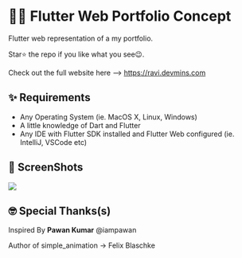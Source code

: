 # 📁📁 Flutter Web Portfolio Concept
Flutter web representation of a my portfolio.

Star⭐ the repo if you like what you see😉.

Check out the full website here --> https://ravi.devmins.com

## ✨ Requirements
* Any Operating System (ie. MacOS X, Linux, Windows)
* A little knowledge of Dart and Flutter
* Any IDE with Flutter SDK installed and Flutter Web configured (ie. IntelliJ, VSCode etc)

## 📸 ScreenShots

<img src="extra/ravi.gif"/>

## 🤓 Special Thanks(s)
Inspired By **Pawan Kumar** @iampawan

Author of simple_animation -> Felix Blaschke
